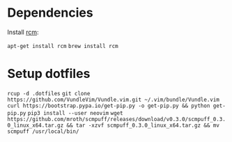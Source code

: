 # Dependencies

Install [rcm](https://github.com/thoughtbot/rcm):

`apt-get install rcm`
`brew install rcm`

# Setup dotfiles

`rcup -d .dotfiles`
`git clone https://github.com/VundleVim/Vundle.vim.git ~/.vim/bundle/Vundle.vim`
`curl https://bootstrap.pypa.io/get-pip.py -o get-pip.py && python get-pip.py`
`pip3 install --user neovim`
`wget https://github.com/mroth/scmpuff/releases/download/v0.3.0/scmpuff_0.3.0_linux_x64.tar.gz && tar -xzvf scmpuff_0.3.0_linux_x64.tar.gz && mv scmpuff /usr/local/bin/`
